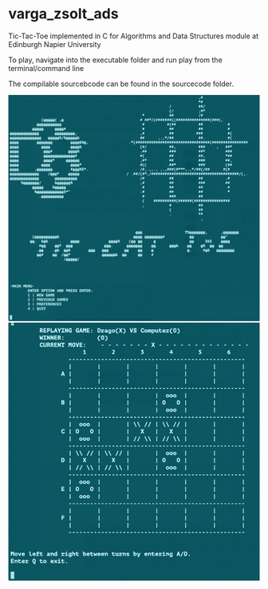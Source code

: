 # varga_zsolt_ads
Tic-Tac-Toe implemented in C for Algorithms and Data Structures module at Edinburgh Napier University

To play, navigate into the executable folder and run play from the terminal/command line

The compilable sourcebcode can be found in the sourcecode folder.

![Alt text](game_welcome.png "Welcome page")
![Alt text](games_replay.png "View of board")
